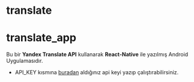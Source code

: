 # translate
# translate_app
Bu bir **Yandex Translate API** kullanarak **React-Native** ile yazılmış Android Uygulamasıdır.

* API_KEY kısmına [buradan](https://tech.yandex.com/translate/) aldığınız api keyi yazıp çalıştırabilirsiniz.
